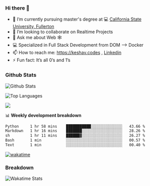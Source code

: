 ### Hi there 👋

- 🔭 I’m currently pursuing master's degree at 💻 [California State University, Fullerton](http://www.fullerton.edu/) 
- 👯 I’m looking to collaborate on Realtime Projects
- 💬 Ask me about Web 🕸
- 💻 Specialized in Full Stack Development from DOM --> Docker
- 📫 How to reach me: https://keshav.codes , [Linkedin](https://www.linkedin.com/in/keshavlingala/)
- ⚡ Fun fact: It’s all 0’s and 1’s

### Github Stats
![Github Stats](https://github-readme-stats.vercel.app/api?username=keshavlingala&count_private=true&show_icons=true&theme=radical)

![Top Languages](https://github-readme-stats.vercel.app/api/top-langs/?username=keshavlingala&show_icons=true&theme=radical)

![](https://komarev.com/ghpvc/?username=keshavlingala)

📊 **Weekly development breakdown**

<!--START_SECTION:waka-->

```txt
Python     1 hr 58 mins    ███████████░░░░░░░░░░░░░░   43.66 %
Markdown   1 hr 16 mins    ███████░░░░░░░░░░░░░░░░░░   28.26 %
sh         1 hr 11 mins    ██████▓░░░░░░░░░░░░░░░░░░   26.27 %
Bash       1 min           ░░░░░░░░░░░░░░░░░░░░░░░░░   00.57 %
Text       1 min           ░░░░░░░░░░░░░░░░░░░░░░░░░   00.40 %
```

<!--END_SECTION:waka-->


[![wakatime](https://wakatime.com/badge/user/62bfdbc7-082c-40a7-b4bd-f9280d51aeed.svg)](https://wakatime.com/@62bfdbc7-082c-40a7-b4bd-f9280d51aeed)


### Breakdown

![Wakatime Stats](https://github-readme-stats.vercel.app/api/wakatime?username=keshavlingala)